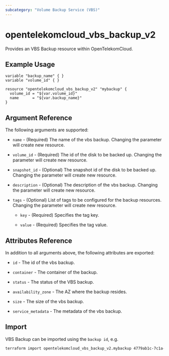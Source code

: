 ```yaml
---
subcategory: "Volume Backup Service (VBS)"
---
```


# opentelekomcloud_vbs_backup_v2

Provides an VBS Backup resource within OpenTelekomCloud.
 
## Example Usage

```hcl
variable "backup_name" { }
variable "volume_id" { }

resource "opentelekomcloud_vbs_backup_v2" "mybackup" {
  volume_id = "${var.volume_id}"
  name      = "${var.backup_name}"
}
```

## Argument Reference

The following arguments are supported:

* `name` - (Required) The name of the vbs backup. Changing the parameter will create new resource.

* `volume_id` - (Required) The id of the disk to be backed up. Changing the parameter will create new resource.

* `snapshot_id` - (Optional) The snapshot id of the disk to be backed up. Changing the parameter will create new resource.

* `description` - (Optional) The description of the vbs backup. Changing the parameter will create new resource.

* `tags` - (Optional) List of tags to be configured for the backup resources. Changing the parameter will create new resource.

  * `key` - (Required) Specifies the tag key.

  * `value` - (Required) Specifies the tag value.

## Attributes Reference

In addition to all arguments above, the following attributes are exported:

* `id` - The id of the vbs backup.

* `container` - The container of the backup.

* `status` - The status of the VBS backup.

* `availability_zone` - The AZ where the backup resides.

* `size` - The size of the vbs backup.

* `service_metadata` - The metadata of the vbs backup.

## Import

VBS Backup can be imported using the `backup id`, e.g.

```sh
terraform import opentelekomcloud_vbs_backup_v2.mybackup 4779ab1c-7c1a-44b1-a02e-93dfc361b32d
```